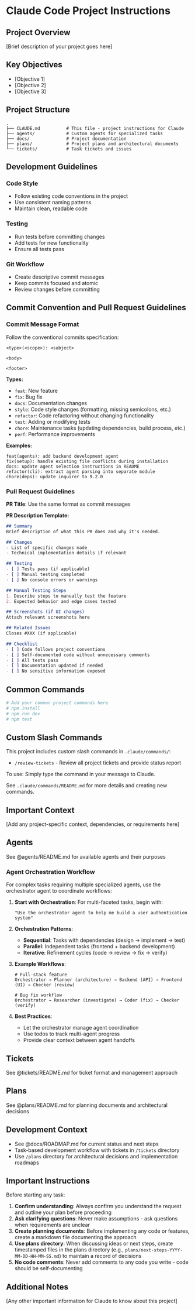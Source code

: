 # Claude Code Project Instructions

## Project Overview
[Brief description of your project goes here]

## Key Objectives
- [Objective 1]
- [Objective 2]
- [Objective 3]

## Project Structure
```
.
├── CLAUDE.md          # This file - project instructions for Claude
├── agents/            # Custom agents for specialized tasks
├── docs/              # Project documentation
├── plans/             # Project plans and architectural documents
└── tickets/           # Task tickets and issues
```

## Development Guidelines

### Code Style
- Follow existing code conventions in the project
- Use consistent naming patterns
- Maintain clean, readable code

### Testing
- Run tests before committing changes
- Add tests for new functionality
- Ensure all tests pass

### Git Workflow
- Create descriptive commit messages
- Keep commits focused and atomic
- Review changes before committing

## Commit Convention and Pull Request Guidelines

### Commit Message Format
Follow the conventional commits specification:
```
<type>(<scope>): <subject>

<body>

<footer>
```

**Types:**
- `feat`: New feature
- `fix`: Bug fix
- `docs`: Documentation changes
- `style`: Code style changes (formatting, missing semicolons, etc.)
- `refactor`: Code refactoring without changing functionality
- `test`: Adding or modifying tests
- `chore`: Maintenance tasks (updating dependencies, build process, etc.)
- `perf`: Performance improvements

**Examples:**
```
feat(agents): add backend development agent
fix(setup): handle existing file conflicts during installation
docs: update agent selection instructions in README
refactor(cli): extract agent parsing into separate module
chore(deps): update inquirer to 9.2.0
```

### Pull Request Guidelines

**PR Title**: Use the same format as commit messages

**PR Description Template:**
```markdown
## Summary
Brief description of what this PR does and why it's needed.

## Changes
- List of specific changes made
- Technical implementation details if relevant

## Testing
- [ ] Tests pass (if applicable)
- [ ] Manual testing completed
- [ ] No console errors or warnings

## Manual Testing Steps
1. Describe steps to manually test the feature
2. Expected behavior and edge cases tested

## Screenshots (if UI changes)
Attach relevant screenshots here

## Related Issues
Closes #XXX (if applicable)

## Checklist
- [ ] Code follows project conventions
- [ ] Self-documented code without unnecessary comments
- [ ] All tests pass
- [ ] Documentation updated if needed
- [ ] No sensitive information exposed
```

## Common Commands
```bash
# Add your common project commands here
# npm install
# npm run dev
# npm test
```

## Custom Slash Commands

This project includes custom slash commands in `.claude/commands/`:

- `/review-tickets` - Review all project tickets and provide status report

To use: Simply type the command in your message to Claude.

See `.claude/commands/README.md` for more details and creating new commands.

## Important Context
[Add any project-specific context, dependencies, or requirements here]

## Agents
See @agents/README.md for available agents and their purposes

### Agent Orchestration Workflow

For complex tasks requiring multiple specialized agents, use the orchestrator agent to coordinate workflows:

1. **Start with Orchestration**: For multi-faceted tasks, begin with:
   ```
   "Use the orchestrator agent to help me build a user authentication system"
   ```

2. **Orchestration Patterns**:
   - **Sequential**: Tasks with dependencies (design → implement → test)
   - **Parallel**: Independent tasks (frontend + backend development)
   - **Iterative**: Refinement cycles (code → review → fix → verify)

3. **Example Workflows**:
   ```
   # Full-stack feature
   Orchestrator → Planner (architecture) → Backend (API) → Frontend (UI) → Checker (review)
   
   # Bug fix workflow
   Orchestrator → Researcher (investigate) → Coder (fix) → Checker (verify)
   ```

4. **Best Practices**:
   - Let the orchestrator manage agent coordination
   - Use todos to track multi-agent progress
   - Provide clear context between agent handoffs

## Tickets
See @tickets/README.md for ticket format and management approach

## Plans
See @plans/README.md for planning documents and architectural decisions

## Development Context 

- See @docs/ROADMAP.md for current status and next steps
- Task-based development workflow with tickets in `/tickets` directory
- Use `/plans` directory for architectural decisions and implementation roadmaps

## Important Instructions

Before starting any task:
1. **Confirm understanding**: Always confirm you understand the request and outline your plan before proceeding
2. **Ask clarifying questions**: Never make assumptions - ask questions when requirements are unclear
3. **Create planning documents**: Before implementing any code or features, create a markdown file documenting the approach
4. **Use plans directory**: When discussing ideas or next steps, create timestamped files in the plans directory (e.g., `plans/next-steps-YYYY-MM-DD-HH-MM-SS.md`) to maintain a record of decisions
5. **No code comments**: Never add comments to any code you write - code should be self-documenting

## Additional Notes
[Any other important information for Claude to know about this project]